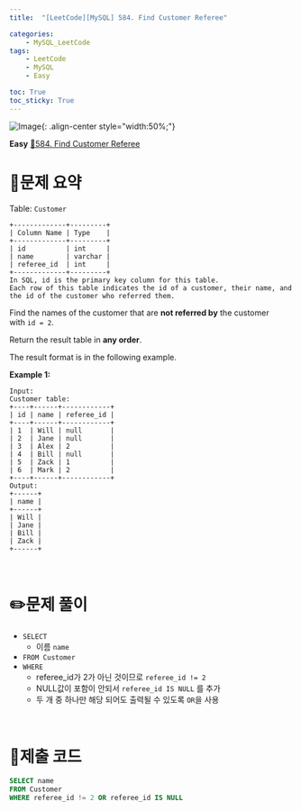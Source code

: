 ```yaml
---
title:  "[LeetCode][MySQL] 584. Find Customer Referee" 

categories: 
    - MySQL_LeetCode
tags: 
    - LeetCode
    - MySQL
    - Easy

toc: True
toc_sticky: True
---
```

![Image](https://github.com/user-attachments/assets/4b8e7f3a-d568-4d5b-a8a9-c3d4b23975f6){: .align-center style="width:50%;"}

**Easy**
[🔗584. Find Customer Referee](https://leetcode.com/problems/find-customer-referee/description/)

# 📝문제 요약
Table: `Customer`

```
+-------------+---------+
| Column Name | Type    |
+-------------+---------+
| id          | int     |
| name        | varchar |
| referee_id  | int     |
+-------------+---------+
In SQL, id is the primary key column for this table.
Each row of this table indicates the id of a customer, their name, and the id of the customer who referred them.

```

Find the names of the customer that are **not referred by** the customer with `id = 2`.

Return the result table in **any order**.

The result format is in the following example.

**Example 1:**

```
Input:
Customer table:
+----+------+------------+
| id | name | referee_id |
+----+------+------------+
| 1  | Will | null       |
| 2  | Jane | null       |
| 3  | Alex | 2          |
| 4  | Bill | null       |
| 5  | Zack | 1          |
| 6  | Mark | 2          |
+----+------+------------+
Output:
+------+
| name |
+------+
| Will |
| Jane |
| Bill |
| Zack |
+------+
```


<br>

# ✏️문제 풀이
- `SELECT`
    - 이름 `name`
- `FROM Customer`
- `WHERE`
    - referee_id가 2가 아닌 것이므로 `referee_id != 2`
    - NULL값이 포함이 안되서 `referee_id IS NULL` 를 추가
    - 두 개 중 하나만 해당 되어도 출력될 수 있도록 `OR`을 사용

<br>

# 💯제출 코드
```sql
SELECT name
FROM Customer
WHERE referee_id != 2 OR referee_id IS NULL
```